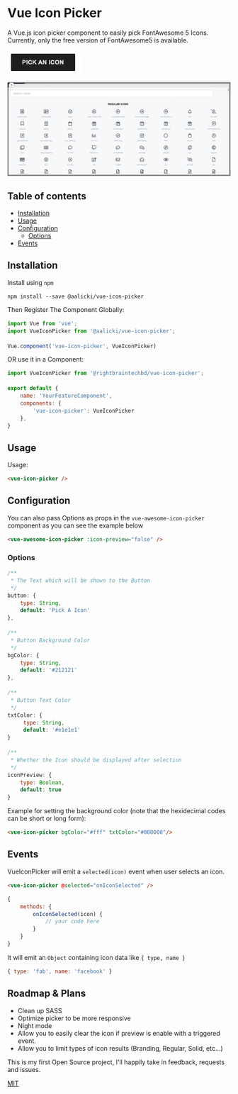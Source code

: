 # Vue Icon Picker

A Vue.js icon picker component to easily pick FontAwesome 5 Icons.
Currently, only the free version of FontAwesome5 is available.

![print screen](docs/img/btn.png)

![print screen](docs/img/iconSelect.png)

## Table of contents

- [Installation](#installation)
- [Usage](#usage)
- [Configuration](#configuration)
    - [Options](#options)
- [Events](#events)

## Installation

Install using `npm`   

```
npm install --save @aalicki/vue-icon-picker
```

Then Register The Component Globally:

```javascript
import Vue from 'vue';
import VueIconPicker from '@aalicki/vue-icon-picker';

Vue.component('vue-icon-picker', VueIconPicker)
```

OR use it in a Component:

```javascript
import VueIconPicker from '@rightbraintechbd/vue-icon-picker';

export default {
    name: 'YourFeatureComponent',
    components: {
        'vue-icon-picker': VueIconPicker
    },
}
```


## Usage

Usage:

```html
<vue-icon-picker />
```


## Configuration

You can also pass Options as props in the `vue-awesome-icon-picker` component as you can see the example below

```html
<vue-awesome-icon-picker :icon-preview="false" />
```


### Options

```javascript
/**
 * The Text which will be shown to the Button
 */
button: {
    type: String,
    default: 'Pick A Icon'
},

/**
 * Button Background Color
 */
bgColor: {
    type: String,
    default: '#212121'
},

/**
 * Button Text Color
 */
txtColor: {
     type: String,
     default: '#e1e1e1'    
}

/**
 * Whether the Icon should be displayed after selection
 */
iconPreview: {
    type: Boolean,
    default: true
}
```

Example for setting the background color (note that the hexidecimal codes can be short or long form):

```html
<vue-icon-picker bgColor="#fff" txtColor="#000000"/>
```

## Events

VueIconPicker will emit a `selected(icon)` event when user selects an icon.

```html
<vue-icon-picker @selected="onIconSelected" />
```

```javascript
{
    methods: {
        onIconSelected(icon) {
            // your code here
        }
    }
}
```

It will emit an `Object` containing icon data like `{ type, name }` 

```javascript
{ type: 'fab', name: 'facebook' }
```

## Roadmap & Plans
- Clean up SASS
- Optimize picker to be more responsive
- Night mode
- Allow you to easily clear the icon if preview is enable with a triggered event.
- Allow you to limit types of icon results (Branding, Regular, Solid, etc...)

This is my first Open Source project, I'll happily take in feedback, requests and issues.

[MIT](http://opensource.org/licenses/MIT)